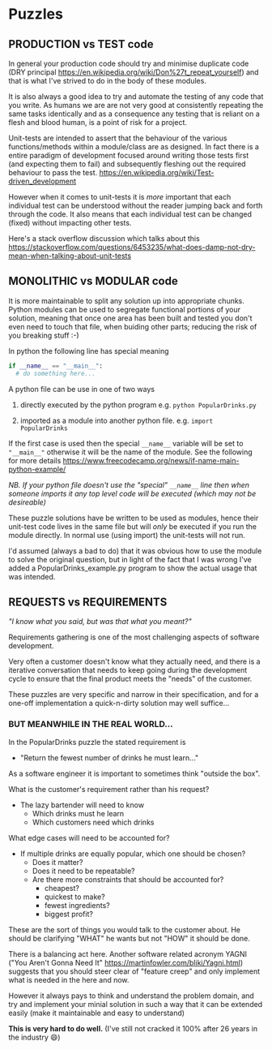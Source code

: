 # Puzzles

## PRODUCTION vs TEST code
In general your production code should try and minimise duplicate code (DRY principal https://en.wikipedia.org/wiki/Don%27t_repeat_yourself) and that is what I've strived to do in the body of these modules.

It is also always a good idea to try and automate the testing of any code that you write. As humans we are are not very good at consistently repeating the same tasks identically and as a consequence any testing that is reliant on a flesh and blood human, is a point of risk for a project.

Unit-tests are intended to assert that the behaviour of the various functions/methods within a module/class are as designed. In fact there is a entire paradigm of development focused around writing those tests first (and expecting them to fail) and subsequently fleshing out the required behaviour to pass the test.
https://en.wikipedia.org/wiki/Test-driven_development

However when it comes to unit-tests it is *more* important that each individual test can be understood without the reader jumping back and forth through the code. It also means that each individual test can be changed (fixed) without impacting other tests.

Here's a stack overflow discussion which talks about this
https://stackoverflow.com/questions/6453235/what-does-damp-not-dry-mean-when-talking-about-unit-tests

## MONOLITHIC vs MODULAR code
It is more maintainable to split any solution up into appropriate chunks. Python modules can be used to segregate functional portions of your solution, meaning that once one area has been built and tested you don't even need to touch that file, when buiding other parts; reducing the risk of you breaking stuff :-)

In python the following line has special meaning

```python
if __name__ == "__main__":
  # do something here...
```

A python file can be use in one of two ways
1) directly executed by the python program
   e.g. `python PopularDrinks.py`
   
2) imported as a module into another python file.
    e.g. `import PopularDrinks`

If the first case is used then the special `__name__` variable will be set to `"__main__"` otherwise it will be the name of the module.
See the following for more details
https://www.freecodecamp.org/news/if-name-main-python-example/

_NB. If your python file doesn't use the "special" `__name__` line then when someone imports it any top level code will be executed (which may not be desireable)_

These puzzle solutions have be written to be used as modules, hence their unit-test code lives in the same file but will *only* be executed if you run the module directly. In normal use (using import) the unit-tests will not run.

I'd assumed (always a bad to do) that it was obvious how to use the module to solve the original question, but in light of the fact that I was wrong I've added a PopularDrinks_example.py program to show the actual usage that was intended.

## REQUESTS vs REQUIREMENTS
_*"I know what you said, but was that what you meant?"*_

Requirements gathering is one of the most challenging aspects of software development.

Very often a customer doesn't know what they actually need, and there is a iterative conversation that needs to keep going during the development cycle to ensure that the final product meets the "needs" of the customer.

These puzzles are very specific and narrow in their specification, and for a one-off implementation a quick-n-dirty solution may well suffice...

### BUT MEANWHILE IN THE REAL WORLD...

In the PopularDrinks puzzle the stated requirement is
- "Return the fewest number of drinks he must learn..."

As a software engineer it is important to sometimes think "outside the box".

What is the customer's requirement rather than his request?
- The lazy bartender will need to know
  - Which drinks must he learn
  - Which customers need which drinks

What edge cases will need to be accounted for?
- If multiple drinks are equally popular, which one should be chosen?
  - Does it matter?
  - Does it need to be repeatable?
  - Are there more constraints that should be accounted for?
    - cheapest?
    - quickest to make?
    - fewest ingredients?
    - biggest profit?

These are the sort of things you would talk to the customer about. He should be clarifying "WHAT" he wants but not "HOW" it should be done.

There is a balancing act here. Another software related acronym YAGNI ("You Aren't Gonna Need It" https://martinfowler.com/bliki/Yagni.html) suggests that you should steer clear of "feature creep" and only implement what is needed in the here and now.

However it always pays to think and understand the problem domain, and try and implement your minial solution in such a way that it can be extended easily (make it maintainable and easy to understand)

**This is very hard to do well.** (I've still not cracked it 100% after 26 years in the industry :smile:)

